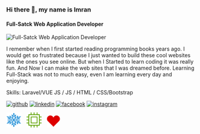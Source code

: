 ### Hi there 👋, my name is Imran
#### Full-Satck Web Application Developer 
![Full-Satck Web Application Developer ](https://scontent.fdac11-1.fna.fbcdn.net/v/t1.6435-9/67620906_1261328180707777_3835454264033935360_n.jpg?_nc_cat=104&ccb=1-5&_nc_sid=174925&_nc_eui2=AeEycZVKrKKmOnUgw_tnvP4kI1Kbc_Hs848jUptz8ezzj99M98g1b-BjaNBquvNyw6WZNFmt462OfW5aVEZAAB24&_nc_ohc=uQ_BSnyoseAAX95DxfO&_nc_ht=scontent.fdac11-1.fna&oh=00_AT-KriHmL80p6MvTVSsw20FZU-FEvixPTEcEczbQOCW78A&oe=627A89A4)

I remember when I first started reading programming books years ago. I would get so frustrated because I just wanted to build these cool websites like the ones you see online.
But when I Started to learn coding it was really fun. And Now I can make the web sites that I was dreamed before. Learning Full-Stack was not to much easy, even I am learning every day and enjoying.

Skills: Laravel/VUE JS / JS / HTML / CSS/Bootstrap



[<img src='https://cdn.jsdelivr.net/npm/simple-icons@3.0.1/icons/github.svg' alt='github' height='40'>](https://github.com/https://github.com/Imran189)  [<img src='https://cdn.jsdelivr.net/npm/simple-icons@3.0.1/icons/linkedin.svg' alt='linkedin' height='40'>](https://www.linkedin.com/in/https://www.linkedin.com/in/imran-hosen18//)  [<img src='https://cdn.jsdelivr.net/npm/simple-icons@3.0.1/icons/facebook.svg' alt='facebook' height='40'>](https://www.facebook.com/https://www.facebook.com/profile.php?id=100004918215307)  [<img src='https://cdn.jsdelivr.net/npm/simple-icons@3.0.1/icons/instagram.svg' alt='instagram' height='40'>](https://www.instagram.com/https://www.instagram.com/imran.imu18//)  

<a href='https://archiveprogram.github.com/'><img src='https://raw.githubusercontent.com/acervenky/animated-github-badges/master/assets/acbadge.gif' width='40' height='40'></a> <a href='https://docs.github.com/en/developers'><img src='https://raw.githubusercontent.com/acervenky/animated-github-badges/master/assets/devbadge.gif' width='40' height='40'></a> <a href='https://docs.github.com/en/github/supporting-the-open-source-community-with-github-sponsors'><img src='https://raw.githubusercontent.com/acervenky/animated-github-badges/master/assets/sponsorbadge.gif' width='35' height='35'></a> 

